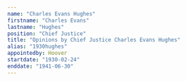 ```yaml
---
name: "Charles Evans Hughes"
firstname: "Charles Evans"
lastname: "Hughes"
position: "Chief Justice"
title: "Opinions by Chief Justice Charles Evans Hughes"
alias: "1930hughes"
appointedby: Hoover
startdate: "1930-02-24"
enddate: "1941-06-30"
---
```

